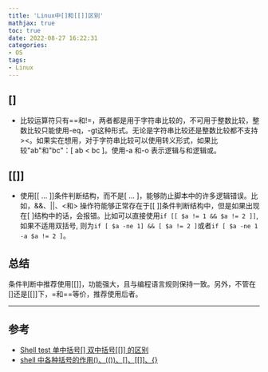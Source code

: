 ```yaml
---
title: 'Linux中[]和[[]]区别'
mathjax: true
toc: true
date: 2022-08-27 16:22:31
categories:
- OS
tags:
- Linux
---
```


## []
* 比较运算符只有==和!=，两者都是用于字符串比较的，不可用于整数比较，整数比较只能使用-eq，-gt这种形式。无论是字符串比较还是整数比较都不支持><。如果实在想用，对于字符串比较可以使用转义形式，如果比较"ab"和"bc"：[ ab \< bc ]。使用-a 和-o 表示逻辑与和逻辑或。

## [[]]
* 使用[[ ... ]]条件判断结构，而不是[ ... ]，能够防止脚本中的许多逻辑错误。比如，&&、||、<和> 操作符能够正常存在于[[ ]]条件判断结构中，但是如果出现在[ ]结构中的话，会报错。比如可以直接使用`if [[ $a != 1 && $a != 2 ]]`, 如果不适用双括号, 则为`if [ $a -ne 1] && [ $a != 2 ]`或者`if [ $a -ne 1 -a $a != 2 ]`。
  
## 总结
条件判断中推荐使用[[]]，功能强大，且与编程语言规则保持一致。另外，不管在[]还是[[]]下，=和==等价，推荐使用后者。

___

## 参考
- [Shell test 单中括号[] 双中括号[[]] 的区别](https://www.cnblogs.com/zeweiwu/p/5485711.html)
- [shell 中各种括号的作用()、(())、[]、[[]]、{}](https://www.runoob.com/w3cnote/linux-shell-brackets-features.html)